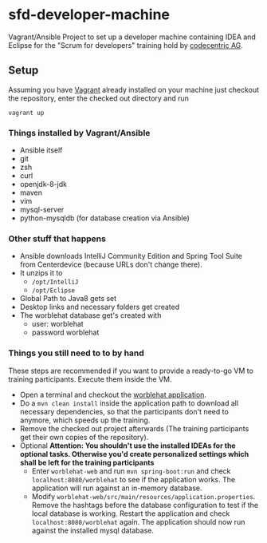 # sfd-developer-machine
Vagrant/Ansible Project to set up a developer machine containing IDEA and Eclipse for the "Scrum for developers" training hold by [codecentric AG](https://www.codecentric.de).

## Setup
Assuming you have [Vagrant](https://www.vagrantup.com/) already installed on your machine just checkout the repository, enter the checked out directory and run

```vagrant up```

### Things installed by Vagrant/Ansible
  * Ansible itself
  * git
  * zsh
  * curl
  * openjdk-8-jdk
  * maven
  * vim
  * mysql-server
  * python-mysqldb (for database creation via Ansible)

### Other stuff that happens
  * Ansible downloads IntelliJ Community Edition and Spring Tool Suite from Centerdevice (because URLs don't change there).
  * It unzips it to
    * ```/opt/IntelliJ```
    * ```/opt/Eclipse```
  * Global Path to Java8 gets set
  * Desktop links and necessary folders get created
  * The worblehat database get's created with
    * user: worblehat
    * password worblehat

### Things you still need to to by hand
These steps are recommended if you want to provide a ready-to-go VM to training participants. Execute them inside the VM.
  * Open a terminal and checkout the [worblehat application](https://github.com/scrum-for-developers/worblehat).
  * Do a ```mvn clean install``` inside the application path to download all necessary dependencies, so that the participants don't need to anymore, which speeds up the training.
  * Remove the checked out project afterwards (The training participants get their own copies of the repository).
  * Optional **Attention: You shouldn't use the installed IDEAs for the optional tasks. Otherwise you'd create personalized settings which shall be left for the training participants**
    * Enter ```worblehat-web``` and run ```mvn spring-boot:run``` and check ```localhost:8080/worblehat``` to see if the application works. The application will run against an in-memory database.
    * Modify ```worblehat-web/src/main/resources/application.properties```.
    Remove the hashtags before the database configuration to test if the local database is working. Restart the application and check  ```localhost:8080/worblehat``` again. The application should now run against the installed mysql database.
